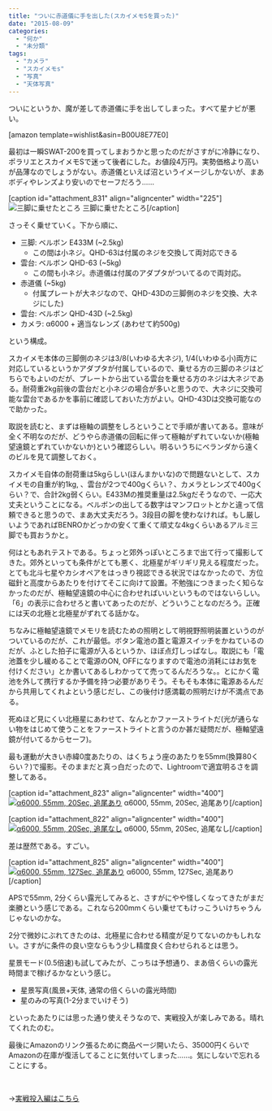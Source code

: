 ```yaml
---
title: "ついに赤道儀に手を出した(スカイメモSを買った)"
date: "2015-08-09"
categories: 
  - "何か"
  - "未分類"
tags: 
  - "カメラ"
  - "スカイメモs"
  - "写真"
  - "天体写真"
---
```


ついにというか、魔が差して赤道儀に手を出してしまった。すべて星ナビが悪い。

\[amazon template=wishlist&asin=B00U8E77E0\]

最初は一瞬SWAT-200を買ってしまおうかと思ったのだがさすがに冷静になり、ポラリエとスカイメモSで迷って後者にした。お値段4万円。実勢価格より高いが品薄なのでしょうがない。赤道儀といえば沼というイメージしかないが、まあボディやレンズより安いのでセーフだろう……

\[caption id="attachment\_831" align="aligncenter" width="225"\]![三脚に乗せたところ](https://blog.naotaco.com/wp-content/uploads/2015/08/WP_20150809_23_21_16_Pro__highres2-225x300.jpg) 三脚に乗せたところ\[/caption\]

さっそく乗せていく。下から順に、

- 三脚: ベルボン E433M (~2.5kg)
    - この間は小ネジ。QHD-63は付属のネジを交換して両対応できる
- 雲台: ベルボン QHD-63 (~5kg)
    - この間も小ネジ。赤道儀は付属のアダプタがついてるので両対応。
- 赤道儀 (~5kg)
    - 付属プレートが大ネジなので、QHD-43Dの三脚側のネジを交換、大ネジにした)
- 雲台: ベルボン QHD-43D (~2.5kg)
- カメラ: α6000 + 適当なレンズ (あわせて約500g)

という構成。

スカイメモ本体の三脚側のネジは3/8(いわゆる大ネジ), 1/4(いわゆる小)両方に対応しているというかアダプタが付属しているので、乗せる方の三脚のネジはどちらでもよいのだが、プレートから出ている雲台を乗せる方のネジは大ネジである。耐荷重2kg前後の雲台だと小ネジの場合が多いと思うので、大ネジに交換可能な雲台であるかを事前に確認しておいた方がよい。QHD-43Dは交換可能なので助かった。

取説を読むと、まずは極軸の調整をしろということで手順が書いてある。意味が全く不明なのだが、どうやら赤道儀の回転に伴って極軸がずれていないか(極軸望遠鏡とずれていかないか)という確認らしい。明るいうちにベランダから遠くのビルを見て調整しておく。

スカイメモ自体の耐荷重は5kgらしい(ほんまかいな)ので問題ないとして、スカイメモの自重が約1kg, 、雲台が2つで400gくらい？、カメラとレンズで400gくらい？で、合計2kg弱くらい。E433Mの推奨重量は2.5kgだそうなので、一応大丈夫ということになる。ベルボンの出してる数字はマンフロットとかと違って信頼できると思うので、まあ大丈夫だろう。3段目の脚を使わなければ。もし厳しいようであればBENROかどっかの安くて重くて頑丈な4kgくらいあるアルミ三脚でも買おうかと。

何はともあれテストである。ちょっと郊外っぽいところまで出て行って撮影してきた。郊外といっても条件がとても悪く、北極星がギリギリ見える程度だった。とても北斗七星やカシオペアをはっきり視認できる状況ではなかったので、方位磁針と高度からあたりを付けてそこに向けて設置。不勉強につきまったく知らなかったのだが、極軸望遠鏡の中心に合わせればいいというものではないらしい。「6」の表示に合わせろと書いてあったのだが、どういうことなのだろう。正確には天の北極と北極星がずれてる話かな。

ちなみに極軸望遠鏡でメモリを読むための照明として明視野照明装置というのがついているのだが、これが最低。ボタン電池の蓋と電源スイッチをかねているのだが、ふとした拍子に電源が入るというか、ほぼ点灯しっぱなし。取説にも「電池蓋を少し緩めることで電源のON, OFFになりますので電池の消耗にはお気を付けください」とか書いてあるしわかってて売ってるんだろうな。。とにかく電池を外して携行するか予備を持つ必要がありそう。そもそも本体に電源あるんだから共用してくれよという感じだし、この後付け感満載の照明だけが不満点である。

死ぬほど見にくい北極星にあわせて、なんとかファーストライトだ(光が通らない物をはじめて使うことをファーストライトと言うのか甚だ疑問だが、極軸望遠鏡が付いてるからセーフ)。

最も運動が大きい赤緯0度あたりの、はくちょう座のあたりを55mm(換算80くらい？)で撮影。そのままだと真っ白だったので、Lightroomで適宜明るさを調整してある。

\[caption id="attachment\_823" align="aligncenter" width="400"\][![α6000, 55mm, 20Sec, 追尾あり](https://blog.naotaco.com/wp-content/uploads/2015/08/DSC09464-400x300.jpg)](https://blog.naotaco.com/wp-content/uploads/2015/08/DSC09464.jpg) α6000, 55mm, 20Sec, 追尾あり\[/caption\]

\[caption id="attachment\_822" align="aligncenter" width="400"\][![α6000, 55mm, 20Sec, 追尾なし](https://blog.naotaco.com/wp-content/uploads/2015/08/DSC09463-400x300.jpg)](https://blog.naotaco.com/wp-content/uploads/2015/08/DSC09463.jpg) α6000, 55mm, 20Sec, 追尾なし\[/caption\]

差は歴然である。すごい。

\[caption id="attachment\_825" align="aligncenter" width="400"\][![α6000, 55mm, 127Sec, 追尾あり](https://blog.naotaco.com/wp-content/uploads/2015/08/DSC09477-400x300.jpg)](https://blog.naotaco.com/wp-content/uploads/2015/08/DSC09477.jpg) α6000, 55mm, 127Sec, 追尾あり\[/caption\]

APSで55mm, 2分くらい露光してみると、さすがにやや怪しくなってきたがまだ楽勝という感じである。これなら200mmくらい乗せてもけっこういけちゃうんじゃないのかな。

2分で微妙にぶれてきたのは、北極星に合わせる精度が足りてないのかもしれない。さすがに条件の良い空ならもう少し精度良く合わせられるとは思う。

星景モード(0.5倍速)も試してみたが、こっちは予想通り、まあ倍くらいの露光時間まで稼げるかなという感じ。

- 星景写真(風景+天体, 通常の倍くらいの露光時間)
- 星のみの写真(1-2分までいけそう)

といったあたりには思った通り使えそうなので、実戦投入が楽しみである。晴れてくれたのむ。

最後にAmazonのリンク張るために商品ページ開いたら、35000円くらいでAmazonの在庫が復活してることに気付いてしまった……。気にしないで忘れることにする。

 

→[実戦投入編はこちら](https://blog.naotaco.com/archives/868)
